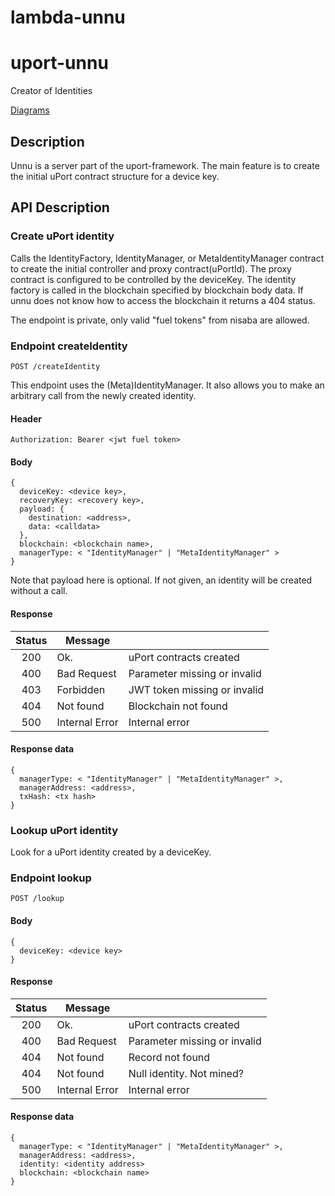 # lambda-unnu

# uport-unnu
Creator of Identities

[Diagrams](./diagrams/README.md)

## Description
Unnu is a server part of the uport-framework. The main feature is to create the initial uPort contract structure for a device key.

## API Description

### Create uPort identity
Calls the IdentityFactory, IdentityManager, or MetaIdentityManager contract to create the initial controller and proxy contract(uPortId). The proxy contract is configured to be controlled by the deviceKey. The identity factory is called in the blockchain specified by blockchain body data. If unnu does not know how to access the blockchain it returns a 404 status.

The endpoint is private, only valid "fuel tokens" from nisaba are allowed.

### Endpoint createIdentity

`POST /createIdentity`

This endpoint uses the (Meta)IdentityManager. It also allows you to make an arbitrary call from the newly created identity.

#### Header
```
Authorization: Bearer <jwt fuel token>
```

#### Body
```
{
  deviceKey: <device key>,
  recoveryKey: <recovery key>,
  payload: {
    destination: <address>,
    data: <calldata>
  },
  blockchain: <blockchain name>,
  managerType: < "IdentityManager" | "MetaIdentityManager" >
}
```
Note that payload here is optional. If not given, an identity will be created without a call.

#### Response

| Status |     Message    |                               |
|:------:|----------------|-------------------------------|
| 200    | Ok.            | uPort contracts created       |
| 400    | Bad Request    | Parameter missing or invalid  |
| 403    | Forbidden      | JWT token missing or invalid  |
| 404    | Not found      | Blockchain not found          |
| 500    | Internal Error | Internal error                |

#### Response data
```
{
  managerType: < "IdentityManager" | "MetaIdentityManager" >,
  managerAddress: <address>,
  txHash: <tx hash>
}
```

### Lookup uPort identity
Look for a uPort identity created by a deviceKey.

### Endpoint lookup

`POST /lookup`

#### Body
```
{
  deviceKey: <device key>
}
```

#### Response

| Status |     Message    |                               |
|:------:|----------------|-------------------------------|
| 200    | Ok.            | uPort contracts created       |
| 400    | Bad Request    | Parameter missing or invalid  |
| 404    | Not found      | Record not found              |
| 404    | Not found      | Null identity. Not mined?     |
| 500    | Internal Error | Internal error                |

#### Response data
```
{
  managerType: < "IdentityManager" | "MetaIdentityManager" >,
  managerAddress: <address>,
  identity: <identity address>
  blockchain: <blockchain name>
}
```

